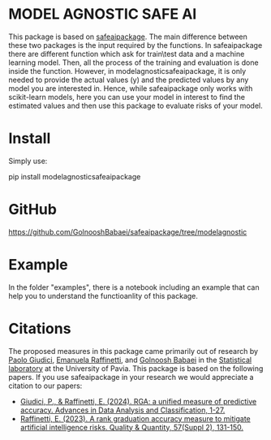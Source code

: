# MODEL AGNOSTIC SAFE AI

This package is based on [safeaipackage](https://pypi.org/project/safeaipackage/). The main difference between these two packages is the input required by the functions. In safeaipackage there are different function which ask for train\test data and a machine learning model. Then, all the process of the training and evaluation is done inside the function. However, in modelagnosticsafeaipackage, it is only needed to provide the actual values (y) and the predicted values by any model you are interested in. Hence, while safeaipackage only works with scikit-learn models, here you can use your model in interest to find the estimated values and then use this package to evaluate risks of your model.


# Install

Simply use:

pip install modelagnosticsafeaipackage


# GitHub

https://github.com/GolnooshBabaei/safeaipackage/tree/modelagnostic


# Example

In the folder "examples", there is a notebook including an example that can help you to understand the functioanlity of this package. 


# Citations

The proposed measures in this package came primarily out of research by 
[Paolo Giudici](https://www.linkedin.com/in/paolo-giudici-60028a/), [Emanuela Raffinetti](https://www.linkedin.com/in/emanuela-raffinetti-a3980215/), 
and [Golnoosh Babaei](https://www.linkedin.com/in/golnoosh-babaei-990077187/) in the [Statistical laboratory](https://sites.google.com/unipv.it/statslab-pavia/home?authuser=0) 
at the University of Pavia. 
This package is based on the following papers. If you use safeaipackage in your research we would appreciate a citation to our papers:
* [Giudici, P., & Raffinetti, E. (2024). RGA: a unified measure of predictive accuracy. Advances in Data Analysis and Classification, 1-27.](https://link.springer.com/article/10.1007/s11634-023-00574-2)
* [Raffinetti, E. (2023). A rank graduation accuracy measure to mitigate artificial intelligence risks. Quality & Quantity, 57(Suppl 2), 131-150.](https://link.springer.com/article/10.1007/s11135-023-01613-y)
